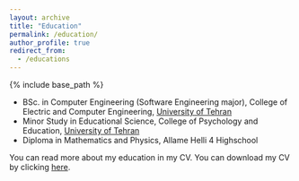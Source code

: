 ```yaml
---
layout: archive
title: "Education"
permalink: /education/
author_profile: true
redirect_from:
  - /educations
---
```


{% include base_path %}

* BSc. in Computer Engineering (Software Engineering major), College of Electric and Computer Engineering, [University of Tehran](https://ece.ut.ac.ir/en/ece)
* Minor Study in Educational Science, College of Psychology and Education, [University of Tehran](https://psyedu.ut.ac.ir/en)
* Diploma in Mathematics and Physics, Allame Helli 4 Highschool

You can read more about my education in my CV. You can download my CV by clicking [here](/files/cv.pdf).